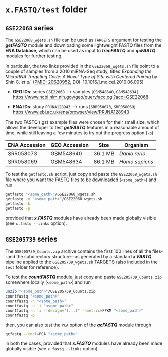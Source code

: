 # `x.FASTQ/test` folder

## `GSE22068` series
The `GSE22068_wgets.sh` file can be used as `TARGETS` argument for testing the
___getFASTQ___ module and downloading some lightweight FASTQ files from the
__ENA Database__, which can be used as input to ___trimFASTQ___ and
___qcFASTQ___ modules for further testing.

In particular, the two links provided in the `GSE22068_wgets.sh` file point to a
couple of samples from a 2010 miRNA-Seq study, titled *Expanding the MicroRNA
Targeting Code: A Novel Type of Site with Centered Pairing* by Shin C. *et al.*
([PMID: 20620952](https://pubmed.ncbi.nlm.nih.gov/20620952/),
DOI: 10.1016/j.molcel.2010.06.005)

* __GEO IDs__: series `GSE22068` --> samples [`GSM548640`, `GSM548634`]
    https://www.ncbi.nlm.nih.gov/geo/query/acc.cgi?acc=GSE22068

* __ENA IDs__: study `PRJNA128943` --> runs [`SRR058073`, `SRR058069`]
    https://www.ebi.ac.uk/ena/browser/view/PRJNA128943

The two FASTQ (.gz) example files were chosen for their small size, which allows
the developer to test ___getFASTQ___ features in a reasonable amount of time,
while still leaving a few minutes to try out the progress option (`-p`).

| ENA Accession | GEO Accession | Size    | Organism       |
| ------------- | ------------- |:-------:| -------------- |
| SRR058073     | GSM548640     | 36.1 MB | _Danio rerio_  |
| SRR058069     | GSM548634     | 86.1 MB | _Homo sapiens_ |

To test the `getfastq.sh` script, just copy and paste the `GSE22068_wgets.sh`
file where you want the FASTQ files to be downloaded (`<some_path>`) and run
```bash
getfastq "<some_path>"/GSE22068_wgets.sh
getfastq -m "<some_path>"/GSE22068_wgets.sh
getfastq -k
getfastq -p
```
provided that ___x.FASTQ___ modules have already been made globally visible (see
`x.fastq --links` option).

## `GSE205739` series
The `GSE205739_Counts.zip` archive contains the first 100 lines of all the
files--and the subdirectory structure--as generated by a standard ___x.FASTQ___
pipeline applied to the `GSE205739_wgets.sh` TARGETS (also included in the
`test` folder for reference).

To test the ___countFASTQ___ module, just copy and paste `GSE205739_Counts.zip`
somewhere locally (`<some_path>`) and run
```bash
unzip "<some_path>"/GSE205739_Counts.zip
countfastq "<some_path>"
countfastq -n "<some_path>"
countfastq -n -i "<some_path>"
countfastq -n -i --design="(...)" --metric=FPKM "<some_path>"
countfastq -p
```
then, you can also test the `PCA` option of the ___qcFASTQ___ module through
```bash
qcfastq --tool=PCA "<some_path>"
```
in both the cases, provided that ___x.FASTQ___ modules have already been made 
globally visible (see `x.fastq --links` option).
